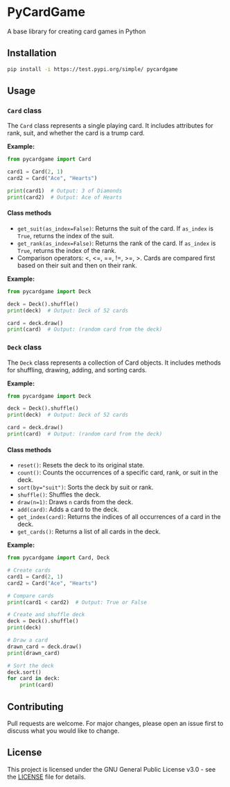 # PyCardGame

A base library for creating card games in Python

<!--
Copyright (C) 2025  Popa-42
This program is free software: you can redistribute it and/or modify
it under the terms of the GNU General Public License as published by
the Free Software Foundation, either version 3 of the License, or
(at your option) any later version.
This program is distributed in the hope that it will be useful,
but WITHOUT ANY WARRANTY; without even the implied warranty of
MERCHANTABILITY or FITNESS FOR A PARTICULAR PURPOSE.  See the
GNU General Public License for more details.
You should have received a copy of the GNU General Public License
along with this program.  If not, see <https://www.gnu.org/licenses/>.
--->

## Installation

```bash
pip install -i https://test.pypi.org/simple/ pycardgame
```

## Usage

### `Card` class

The `Card` class represents a single playing card. It includes attributes for rank, suit, and whether the card is a
trump card.

**Example:**

```python
from pycardgame import Card

card1 = Card(2, 1)
card2 = Card("Ace", "Hearts")

print(card1)  # Output: 3 of Diamonds
print(card2)  # Output: Ace of Hearts
```

#### Class methods

- `get_suit(as_index=False)`: Returns the suit of the card. If `as_index` is `True`, returns the index of the suit.
- `get_rank(as_index=False)`: Returns the rank of the card. If `as_index` is `True`, returns the index of the rank.
- Comparison operators: <, <=, ==, !=, >=, >. Cards are compared first based on their suit and then on their rank.

**Example:**

```python
from pycardgame import Deck

deck = Deck().shuffle()
print(deck)  # Output: Deck of 52 cards

card = deck.draw()
print(card)  # Output: (random card from the deck)
```

### `Deck` class

The `Deck` class represents a collection of Card objects. It includes methods for shuffling, drawing, adding, and
sorting cards.

**Example:**

```python
from pycardgame import Deck

deck = Deck().shuffle()
print(deck)  # Output: Deck of 52 cards

card = deck.draw()
print(card)  # Output: (random card from the deck)
```

#### Class methods

- `reset()`: Resets the deck to its original state.
- `count()`: Counts the occurrences of a specific card, rank, or suit in the deck.
- `sort(by="suit")`: Sorts the deck by suit or rank.
- `shuffle()`: Shuffles the deck.
- `draw(n=1)`: Draws `n` cards from the deck.
- `add(card)`: Adds a card to the deck.
- `get_index(card)`: Returns the indices of all occurrences of a card in the deck.
- `get_cards()`: Returns a list of all cards in the deck.

**Example:**

```python
from pycardgame import Card, Deck

# Create cards
card1 = Card(2, 1)
card2 = Card("Ace", "Hearts")

# Compare cards
print(card1 < card2)  # Output: True or False

# Create and shuffle deck
deck = Deck().shuffle()
print(deck)

# Draw a card
drawn_card = deck.draw()
print(drawn_card)

# Sort the deck
deck.sort()
for card in deck:
    print(card)
```

## Contributing

Pull requests are welcome. For major changes, please open an issue first to discuss what you would like to change.

## License

This project is licensed under the GNU General Public License v3.0 - see the [LICENSE](LICENSE) file for details.
